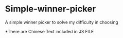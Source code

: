 # Simple-winner-picker

A simple winner picker to solve my difficulty in choosing

*There are Chinese Text included in JS FILE
